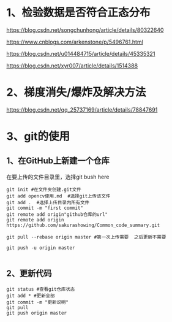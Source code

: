 # 1、检验数据是否符合正态分布

https://blog.csdn.net/songchunhong/article/details/80322640

https://www.cnblogs.com/arkenstone/p/5496761.html

https://blog.csdn.net/u014484715/article/details/45335321

https://blog.csdn.net/xyr007/article/details/1514388

# 2、梯度消失/爆炸及解决方法

https://blog.csdn.net/qq_25737169/article/details/78847691

# 3、git的使用

## 1、在GitHub上新建一个仓库

在要上传的文件目录里，选择git bush here 

```
git init #在文件夹创建.git文件
git add opencv使用.md  #选择git上传该文件
git add .  #选择上传目录内所有文件
git commit -m "first commit" 
git remote add origin"github仓库的url"
git remote add origin https://github.com/sakurashowing/Common_code_summary.git

git pull --rebase origin master #第一次上传需要  之后更新不需要

git push -u origin master


```

## 2、更新代码

```
git status #查看git仓库状态
git add * #更新全部
git commit -m "更新说明"
git pull
git push origin master 
```

